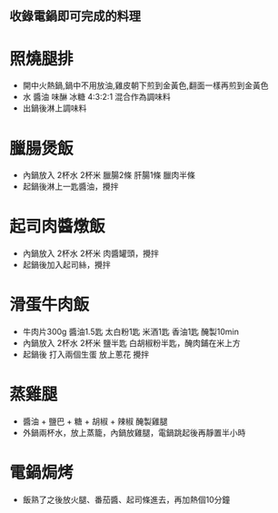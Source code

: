 ## 收錄電鍋即可完成的料理

照燒腿排
=====
* 開中火熱鍋,鍋中不用放油,雞皮朝下煎到金黃色,翻面一樣再煎到金黃色
* 水 醬油 味醂 冰糖 4:3:2:1 混合作為調味料
* 出鍋後淋上調味料

臘腸煲飯
=====
* 內鍋放入 2杯水 2杯米 臘腸2條 肝腸1條 臘肉半條
* 起鍋後淋上一匙醬油，攪拌

起司肉醬燉飯
=====
* 內鍋放入 2杯水 2杯米 肉醬罐頭，攪拌
* 起鍋後加入起司絲，攪拌

滑蛋牛肉飯
=====
* 牛肉片300g 醬油1.5匙 太白粉1匙 米酒1匙 香油1匙 醃製10min
* 內鍋放入 2杯水 2杯米 鹽半匙 白胡椒粉半匙，醃肉鋪在米上方
* 起鍋後 打入兩個生蛋 放上蔥花 攪拌

蒸雞腿
=====
* 醬油 + 鹽巴 + 糖 + 胡椒 + 辣椒 醃製雞腿
* 外鍋兩杯水，放上蒸籠，內鍋放雞腿，電鍋跳起後再靜置半小時

電鍋焗烤
=====
* 飯熟了之後放火腿、番茄醬、起司條進去，再加熱個10分鐘

